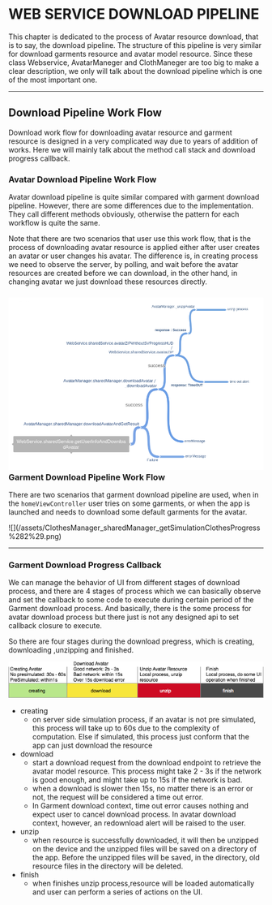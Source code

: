 # WEB SERVICE DOWNLOAD PIPELINE

This chapter is dedicated to the process of Avatar resource download, that is to say, the download pipeline. The structure of this pipeline is very similar for download garments resource and avatar model resource. Since these class Webservice, AvatarManeger and ClothManeger are too big to make a clear description, we only will talk about the download pipeline which is one of the most important one.

---

## Download Pipeline Work Flow

Download work flow for downloading avatar resource and garment resource is designed in a very complicated way due to years of addition of works. Here we will mainly talk about the method call stack and download progress callback.

### Avatar Download Pipeline Work Flow

Avatar download pipeline is quite similar compared with garment download pipeline. However, there are some differences due to the implementation. They call different methods obviously, otherwise the pattern for each workflow is quite the same.

Note that there are two scenarios that user use this work flow, that is the process of downloading avatar resource is applied either after user creates an avatar or user changes his avatar. The difference is, in creating process we need to observe the server, by polling, and wait before the avatar resources are created before we can download, in the other hand, in changing avatar we just download these resources directly.

### ![](/assets/WebService_sharedService_getUserInfoAndDownloadAvatar.png)Garment Download Pipeline Work Flow

There are two scenarios that garment download pipeline are used, when in the `homeViewController`   user tries on some garments, or when the app is launched and needs to download some default garments for the avatar.

![](/assets/ClothesManager_sharedManager_getSimulationClothesProgress %282%29.png)

---

### Garment Download Progress Callback

We can manage the behavior of UI from different stages of download process, and there are 4 stages of process which we can basically observe and set the callback to some code to execute during certain period of the Garment download process. And basically, there is the some process for avatar download process but there just is not any designed api to set callback closure to execute.

So there are four stages during the download pregress, which is creating, downloading ,unzipping and finished.

![](/assets/import1.png)

* creating
  * on server side simulation process, if an avatar is not pre simulated, this process will take up to 60s due to the complexity of computation. Else if simulated, this process just conform that the app can just download the resource
* download
  * start a download request from the download endpoint to retrieve the avatar model resource. This process might take 2 - 3s if the network is good enough, and might take up to 15s if the network is bad.
  * when a download is slower then 15s, no matter there is an error or not, the request will be considered a time out error. 
  * In Garment download context, time out error causes nothing and expect user to cancel download process. In avatar download context, however, an redownload alert will be raised to the user.
* unzip 
  * when resource is successfully downloaded, it will then be unzipped on the device and the unzipped files will be saved on a directory of the app. Before the unzipped files will be saved, in the directory, old resource files in the directory will be deleted.
* finish
  * when finishes unzip process,resource will be loaded automatically and user can perform a series of actions on the UI.



